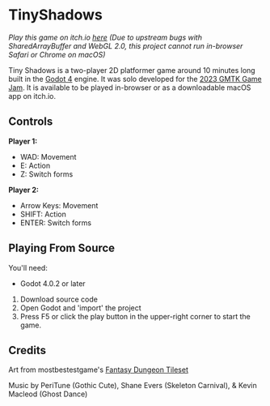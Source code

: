 # TinyShadows
*Play this game on itch.io [here](https://arjayi.itch.io/tiny-shadows)*
*(Due to upstream bugs with SharedArrayBuffer and WebGL 2.0, this project cannot run in-browser Safari or Chrome on macOS)*

Tiny Shadows is a two-player 2D platformer game around 10 minutes long built in the [Godot 4](https://godotengine.org) engine. It was solo developed for the [2023 GMTK Game Jam](https://itch.io/jam/gmtk-2023). It is available to be played in-browser or as a downloadable macOS app on itch.io. 

## Controls
**Player 1:**
- WAD: Movement
- E: Action
- Z: Switch forms

**Player 2:**
- Arrow Keys: Movement
- SHIFT: Action
- ENTER: Switch forms

## Playing From Source
You'll need:
- Godot 4.0.2 or later

1. Download source code
2. Open Godot and 'import' the project
3. Press F5 or click the play button in the upper-right corner to start the game.

## Credits
Art from mostbestestgame's [Fantasy Dungeon Tileset](https://mostbestestgames.itch.io/fantasy-pixelart-tileset)

Music by PeriTune (Gothic Cute), Shane Evers (Skeleton Carnival), & Kevin Macleod (Ghost Dance)
